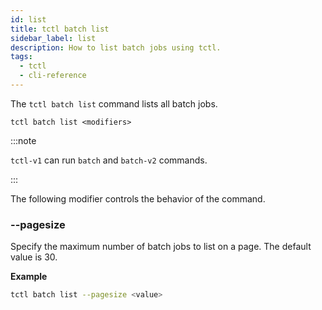 ```yaml
---
id: list
title: tctl batch list
sidebar_label: list
description: How to list batch jobs using tctl.
tags:
  - tctl
  - cli-reference
---
```


The `tctl batch list` command lists all batch jobs.

`tctl batch list <modifiers>`

:::note

`tctl-v1` can run `batch` and `batch-v2` commands.

:::

The following modifier controls the behavior of the command.

### --pagesize

Specify the maximum number of batch jobs to list on a page. The default value is 30.

**Example**

```bash
tctl batch list --pagesize <value>
```
